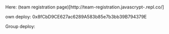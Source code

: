 # 

Here: (team registration page)[http://team-registration.javascrypt-.repl.co/]

own deploy: 0x8fCbD9CE627ac6289A583b85e7b3bb39B794379E

Group deploy: 


